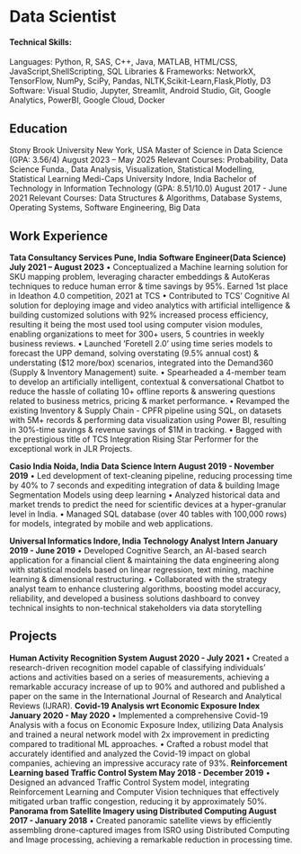 # Data Scientist

#### Technical Skills: 
Languages: Python, R, SAS, C++, Java, MATLAB, HTML/CSS, JavaScript,ShellScripting, SQL
Libraries & Frameworks: NetworkX, TensorFlow, NumPy, SciPy, Pandas, NLTK,Scikit-Learn,Flask,Plotly, D3
Software: Visual Studio, Jupyter, Streamlit, Android Studio, Git, Google Analytics, PowerBI, Google Cloud, Docker

## Education							       		
Stony Brook University New York, USA
Master of Science in Data Science (GPA: 3.56/4) August 2023 – May 2025
Relevant Courses: Probability, Data Science Funda., Data Analysis, Visualization, Statistical Modelling, Statistical Learning
Medi-Caps University Indore, India
Bachelor of Technology in Information Technology (GPA: 8.51/10.0) August 2017 - June 2021
Relevant Courses: Data Structures & Algorithms, Database Systems, Operating Systems, Software Engineering, Big Data          		


## Work Experience
**Tata Consultancy Services Pune, India**
**Software Engineer(Data Science) July 2021 – August 2023**
• Conceptualized a Machine learning solution for SKU mapping problem, leveraging character embeddings & AutoKeras
techniques to reduce human error & time savings by 95%. Earned 1st place in Ideathon 4.0 competition, 2021 at TCS
• Contributed to TCS’ Cognitive AI solution for deploying image and video analytics with artificial intelligence & building
customized solutions with 92% increased process efficiency, resulting it being the most used tool using computer vision
modules, enabling organizations to meet for 300+ users, 5 countries in weekly business reviews.
• Launched ’Foretell 2.0’ using time series models to forecast the UPP demand, solving overstating (9.5% annual cost) &
understating ($12 more/box) scenarios, integrated into the Demand360 (Supply & Inventory Management) suite.
• Spearheaded a 4-member team to develop an artificially intelligent, contextual & conversational Chatbot to reduce the
hassle of collating 10+ offline reports & answering questions related to business metrics, pricing & market performance.
• Revamped the existing Inventory & Supply Chain - CPFR pipeline using SQL, on datasets with 5M+ records &
performing data visualization using Power BI, resulting in 30%-time savings & revenue savings of $1M in tracking.
• Bagged with the prestigious title of TCS Integration Rising Star Performer for the exceptional work in JLR Projects.

**Casio India Noida, India**
**Data Science Intern August 2019 - November 2019**
• Led development of text-cleaning pipeline, reducing processing time by 40% to 7 seconds and expediting integration of
data & building Image Segmentation Models using deep learning
• Analyzed historical data and market trends to predict the need for scientific devices at a hyper-granular level in India.
• Managed SQL database (over 40 tables with 100,000 rows) for models, integrated by mobile and web applications.

**Universal Informatics Indore, India**
**Technology Analyst Intern January 2019 - June 2019**
• Developed Cognitive Search, an AI-based search application for a financial client & maintaining the data engineering
along with statistical models based on linear regression, text mining, machine learning & dimensional restructuring.
• Collaborated with the strategy analyst team to enhance clustering algorithms, boosting model accuracy, reliability, and
developed a business solutions dashboard to convey technical insights to non-technical stakeholders via data storytelling
## Projects
**Human Activity Recognition System August 2020 - July 2021**
• Created a research-driven recognition model capable of classifying individuals’ actions and activities based on a series of
measurements, achieving a remarkable accuracy increase of up to 90% and authored and published a paper on the same
in the International Journal of Research and Analytical Reviews (IJRAR).
**Covid-19 Analysis wrt Economic Exposure Index January 2020 - May 2020**
• Implemented a comprehensive Covid-19 Analysis with a focus on Economic Exposure Index, utilizing Data Analysis and
trained a neural network model with 2x improvement in predicting compared to traditional ML approaches.
• Crafted a robust model that accurately identified and analyzed the Covid-19 impact on global companies, achieving an
impressive accuracy rate of 93%.
**Reinforcement Learning based Traffic Control System May 2018 - December 2019**
• Designed an advanced Traffic Control System model, integrating Reinforcement Learning and Computer Vision
techniques that effectively mitigated urban traffic congestion, reducing it by approximately 50%.
**Panorama from Satellite Imagery using Distributed Computing August 2017 - January 2018**
• Created panoramic satellite views by efficiently assembling drone-captured images from ISRO using Distributed
Computing and Image processing, achieving a remarkable reduction in processing time.

